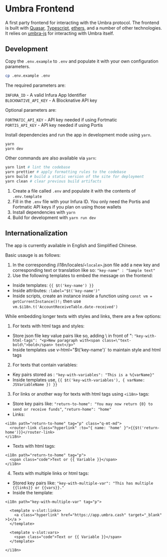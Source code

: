 # Umbra Frontend

A first party frontend for interacting with the Umbra protocol. The frontend is built with [Quasar](https://quasar.dev/), [Typescript](https://www.typescriptlang.org/), [ethers](https://docs.ethers.io/v5/), and a number of other technologies. It relies on [umbra-js](../umbra-js) for interacting with Umbra itself.

## Development

Copy the `.env.example` to `.env` and populate it with your own configuration parameters.

```bash
cp .env.example .env
```

The required parameters are:

`INFURA_ID` - A valid Infura App Identifier <br />
`BLOCKNATIVE_API_KEY` - A Blocknative API key

Optional parameters are:

`FORTMATIC_API_KEY` - API key needed if using Fortmatic <br />
`PORTIS_API_KEY` - API key needed if using Portis

Install dependencies and run the app in development mode using `yarn`.

```bash
yarn
yarn dev
```

Other commands are also available via `yarn`:

```bash
yarn lint # lint the codebase
yarn prettier # apply formatting rules to the codebase
yarn build # build a static version of the site for deployment
yarn clean # clear previous build artifacts
```

1. Create a file called `.env` and populate it with the contents of `.env.template`
2. Fill in the `.env` file with your Infura ID. You only need the Portis and Fortmatic API keys if you plan on using those wallets
3. Install dependencies with `yarn`
4. Build for development with `yarn run dev`

## Internationalization

The app is currently available in English and Simplified Chinese.

Basic usauge is as follows:

1. In the corresponding /i18n/locales/`<locale>`.json file add a new key and corresponding text or translation like so:
`"key-name" : "Sample text"`
2. Use the following templates to embed the message on the frontend:
- Inside templates: `{{ $t('key-name') }}`
- Inside attributes: `:label="$t('key-name')"`
- Inside scripts, create an instance inside a function using `const vm = getCurrentInstance()!;` then use `vm.$i18n.t('AccountReceiveTable.date-received')`

While embedding longer texts with styles and links, there are a few options:

1. For texts with html tags and styles:
- Store json file key value pairs like so, adding \ in front of ":
`"key-with-html-tags": "<p>New paragraph with<span class=\"text-bold\">bold</span> text</p>"`
- Inside templates use v-html="$t('key-name')` to maintain style and html tags

2. For texts that contain variables:

- Key pairs stored as : `"key-with-variables": "This is a %{varName}"`
- Inside templates use, `{{ $t('key-with-variables'), { varName: JSVariableName }) }}`

3. For links or another way for texts with html tags using `<i18n>` tags:
- Store key pairs like:
`"return-to-home": "You may now return {0} to send or receive funds"`,
`"return-home": "home"`
- Links:
```
<i18n path="return-to-home" tag="p" class="q-mt-md">
  <router-link class="hyperlink" :to="{ name: 'home' }">{{$t('return-home')}}</router-link>
</i18n>
```
- Texts with html tags:
```
<i18n path="return-to-home" tag="p">
  <span class="code">Text or {{ Variable }}</span>
</i18n>
```

4. Texts with multiple links or html tags:
- Stored key pairs like:
`"key-with-multiple-var": "This has multiple {{links}} or {{vars}}."`
- Inside the template:
```
<i18n path="key-with-multiple-var" tag="p">

  <template v-slot:links>
    <a class="hyperlink" href="https://app.umbra.cash" target="_blank" >1</a >
  </template>

  <template v-slot:vars>
    <span class="code">Text or {{ Variable }}</span>
  </template>

</i18n>
```